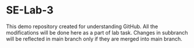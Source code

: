 # SE-Lab-3
This demo repository created for understanding GitHub. All the modifications will be done here as a part of lab task.
Changes in subbranch will be reflected in main branch only if they are merged into main branch.
